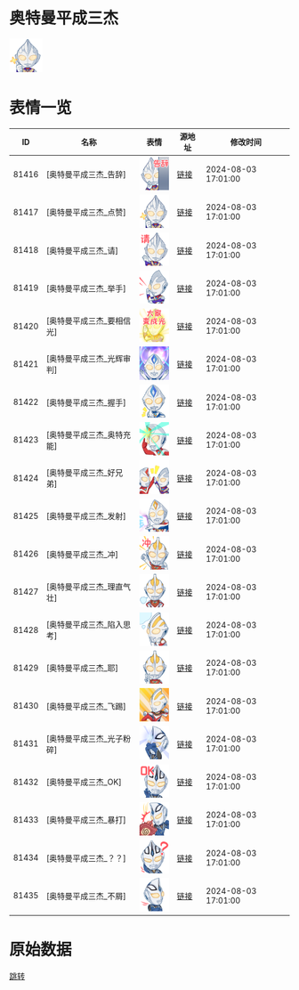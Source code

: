 # 奥特曼平成三杰

<img src="./cover.png" height="60" alt="cover" />

# 表情一览

|ID|名称|表情|源地址|修改时间|
|----|----|----|----|----|
|81416|[奥特曼平成三杰_告辞]|<img src="./pic/081416_%5B奥特曼平成三杰_告辞%5D.png" height="60" alt="告辞"/>|[链接](https://i0.hdslb.com/bfs/garb/9f42319e8d64d96cb247ae1b6e2d750c864d74f8.png)|2024-08-03 17:01:00|
|81417|[奥特曼平成三杰_点赞]|<img src="./pic/081417_%5B奥特曼平成三杰_点赞%5D.png" height="60" alt="点赞"/>|[链接](https://i0.hdslb.com/bfs/garb/0a9505e26bb3d5cba3a07b522258315e253c567a.png)|2024-08-03 17:01:00|
|81418|[奥特曼平成三杰_请]|<img src="./pic/081418_%5B奥特曼平成三杰_请%5D.png" height="60" alt="请"/>|[链接](https://i0.hdslb.com/bfs/garb/835c8ef3f726a3cef511233c83203a63b6ba7b97.png)|2024-08-03 17:01:00|
|81419|[奥特曼平成三杰_举手]|<img src="./pic/081419_%5B奥特曼平成三杰_举手%5D.png" height="60" alt="举手"/>|[链接](https://i0.hdslb.com/bfs/garb/26e182acf24796a15d00873ac2f5f03d9e8ef92c.png)|2024-08-03 17:01:00|
|81420|[奥特曼平成三杰_要相信光]|<img src="./pic/081420_%5B奥特曼平成三杰_要相信光%5D.png" height="60" alt="要相信光"/>|[链接](https://i0.hdslb.com/bfs/garb/08389f911c13583cce0d237a1fb8b090d7d0d4b9.png)|2024-08-03 17:01:00|
|81421|[奥特曼平成三杰_光辉审判]|<img src="./pic/081421_%5B奥特曼平成三杰_光辉审判%5D.png" height="60" alt="光辉审判"/>|[链接](https://i0.hdslb.com/bfs/garb/1cd83c705fc8ad01ac3cedc902dd4443d6640d65.png)|2024-08-03 17:01:00|
|81422|[奥特曼平成三杰_握手]|<img src="./pic/081422_%5B奥特曼平成三杰_握手%5D.png" height="60" alt="握手"/>|[链接](https://i0.hdslb.com/bfs/garb/27cb947d79071bb5e64ef92cb34d893c181c6de6.png)|2024-08-03 17:01:00|
|81423|[奥特曼平成三杰_奥特充能]|<img src="./pic/081423_%5B奥特曼平成三杰_奥特充能%5D.png" height="60" alt="奥特充能"/>|[链接](https://i0.hdslb.com/bfs/garb/b5163c5df7cb0a4b5dca91a04520b63153d50b0b.png)|2024-08-03 17:01:00|
|81424|[奥特曼平成三杰_好兄弟]|<img src="./pic/081424_%5B奥特曼平成三杰_好兄弟%5D.png" height="60" alt="好兄弟"/>|[链接](https://i0.hdslb.com/bfs/garb/0ea03f0fd6b636041f5624b82cde1edc821aa1b0.png)|2024-08-03 17:01:00|
|81425|[奥特曼平成三杰_发射]|<img src="./pic/081425_%5B奥特曼平成三杰_发射%5D.png" height="60" alt="发射"/>|[链接](https://i0.hdslb.com/bfs/garb/4fd854b3e46b000ecfb909381c2adf71e1112cea.png)|2024-08-03 17:01:00|
|81426|[奥特曼平成三杰_冲]|<img src="./pic/081426_%5B奥特曼平成三杰_冲%5D.png" height="60" alt="冲"/>|[链接](https://i0.hdslb.com/bfs/garb/c4f512d24d557d6901ed87da34013c7738857496.png)|2024-08-03 17:01:00|
|81427|[奥特曼平成三杰_理直气壮]|<img src="./pic/081427_%5B奥特曼平成三杰_理直气壮%5D.png" height="60" alt="理直气壮"/>|[链接](https://i0.hdslb.com/bfs/garb/913a4318ee3499313b69cefd07969647f9765c19.png)|2024-08-03 17:01:00|
|81428|[奥特曼平成三杰_陷入思考]|<img src="./pic/081428_%5B奥特曼平成三杰_陷入思考%5D.png" height="60" alt="陷入思考"/>|[链接](https://i0.hdslb.com/bfs/garb/f24a031d658e7b7e22fe2ca690af2f03eb1dc429.png)|2024-08-03 17:01:00|
|81429|[奥特曼平成三杰_耶]|<img src="./pic/081429_%5B奥特曼平成三杰_耶%5D.png" height="60" alt="耶"/>|[链接](https://i0.hdslb.com/bfs/garb/902faf78dd28b39e487705706adb4f030eeed6ef.png)|2024-08-03 17:01:00|
|81430|[奥特曼平成三杰_飞踢]|<img src="./pic/081430_%5B奥特曼平成三杰_飞踢%5D.png" height="60" alt="飞踢"/>|[链接](https://i0.hdslb.com/bfs/garb/9d75073db61e3a38c8a999a3b25627f0d63ed701.png)|2024-08-03 17:01:00|
|81431|[奥特曼平成三杰_光子粉碎]|<img src="./pic/081431_%5B奥特曼平成三杰_光子粉碎%5D.png" height="60" alt="光子粉碎"/>|[链接](https://i0.hdslb.com/bfs/garb/121350c8ab37804f736979daa4ffd6e8e4b1252c.png)|2024-08-03 17:01:00|
|81432|[奥特曼平成三杰_OK]|<img src="./pic/081432_%5B奥特曼平成三杰_OK%5D.png" height="60" alt="OK"/>|[链接](https://i0.hdslb.com/bfs/garb/c31ffb5943d9d518732b75d0b45f43fbbfff995d.png)|2024-08-03 17:01:00|
|81433|[奥特曼平成三杰_暴打]|<img src="./pic/081433_%5B奥特曼平成三杰_暴打%5D.png" height="60" alt="暴打"/>|[链接](https://i0.hdslb.com/bfs/garb/5f733ccd795bad83f93060499b9935fb840d2c49.png)|2024-08-03 17:01:00|
|81434|[奥特曼平成三杰_？？]|<img src="./pic/081434_%5B奥特曼平成三杰_？？%5D.png" height="60" alt="？？"/>|[链接](https://i0.hdslb.com/bfs/garb/15d87503ba8499c3dd382d6d329bc411319b820f.png)|2024-08-03 17:01:00|
|81435|[奥特曼平成三杰_不屑]|<img src="./pic/081435_%5B奥特曼平成三杰_不屑%5D.png" height="60" alt="不屑"/>|[链接](https://i0.hdslb.com/bfs/garb/db75ff2535335a1c4f99305aadfb1ecabc1171b1.png)|2024-08-03 17:01:00|

# 原始数据

[跳转](./raw.json)

